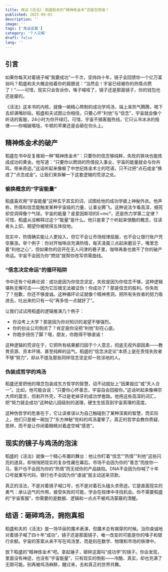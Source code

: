 ```yaml
---
title: 再谈《活法》：稻盛和夫的“精神炼金术”还能忽悠谁？
published: 2025-09-03
description: ''
image: ''
tags: ['鬼话连篇']
category: '个人见解'
draft: false 
lang: ''
---
```

## 引言

如果你每天对着镜子喊“我要成功”一千次，坚持四十年，镜子会回馈你一个亿万富翁吗？稻盛和夫大概会拍着你的肩膀说：“当然会！宇宙已经被你的热情点燃了！”——可惜，现实只会告诉你，嗓子喊哑了，镜子还是那面镜子，你的钱包也还是瘪的。

《活法》这本书的内核，就像一碗精心熬制的成功学鸡汤，端上来热气腾腾，喝下去却满嘴砂砾。稻盛和夫试图让你相信，只要心怀“利他”与“信念”，宇宙就会像个听话的客服，24小时为你开绿灯。可惜，宇宙不搞客服热线，它只认冷冰冰的规律——你喊破喉咙，牛顿的苹果还是会砸在你头上。

## 精神炼金术的破产

稻盛在书中反复推销一种“精神炼金术”：只要你的信念够纯粹，失败的铁块也能炼成成功的黄金。他写道：“只要你以燃烧的热情投入事业，宇宙的能量就会与你共鸣，带来奇迹。”这话听起来像极了中世纪炼金术士的呓语，只不过把“点石成金”换成了“点念成金”。让我们来拆解一下这套逻辑的荒谬之处。

### 偷换概念的“宇宙能量”

稻盛喜欢用“宇宙能量”这种玄乎其玄的词，试图给他的成功学披上神秘外衣。他声称，热情和信念能触发某种宇宙级的力量，让事业腾飞。这种说法乍看高深，细究却空洞得像个气球。宇宙的能量？是爱因斯坦的E=mc²，还是热力学第二定律？可惜，稻盛从没解释过这个“能量”是什么。他只是拿了个听起来很酷的概念，往读者头上扣，期望你被唬得五体投地。

现实中，热情确实能让人更投入，但它不会让市场规律屈服，也不会让银行账户凭空暴涨。举个例子：你对开咖啡店充满热情，每天凌晨三点起床磨豆子，嘴里念着“利他之心”，但如果你的店开在无人问津的巷子里，咖啡再香也救不了你的破产命运。宇宙不会因为你“燃烧”就帮你改写供需曲线。

### “信念决定命运”的循环陷阱

书中还有个经典论调：成功是因为你信念坚定，失败是因为你信念不够。这种逻辑堪称无懈可击——因为它压根无法被证伪！你成功了？那是信念的胜利。你失败了？抱歉，你还不够虔诚。这种循环论证就像个精神黑洞，把所有失败者的努力吸进去，吐出来的只有一句“再多信一点就好了”。

让我们试试用稻盛的逻辑推演几个例子：

- 你没考上大学？那是因为你对知识的渴望不够强烈。
- 你的创业公司倒闭了？肯定是你没把“利他”刻在心底。
- 你跑步扭伤了脚？哦，朋友，你跑得不够虔诚！

这种逻辑的荒谬在于，它把所有结果都归因于个人意志，彻底无视外部因素——教育资源、资本环境、甚至纯粹的运气。稻盛的“信念决定论”本质上是在责怪失败者不够“努力”，却从不提及那些同样信念坚定却一败涂地的人。

### 伪装成哲学的鸡汤

稻盛还爱把他的理念包装成东方哲学的智慧，动不动就扯上“因果报应”或“天人合一”。比如，他可能会说：“只要你心怀善念，宇宙自会回报你。”这话听起来像禅宗大师的箴言，但剥开外壳，不过是老掉牙的成功学套路。他用这些高深的词汇，把“努力就会成功”这种幼儿园级别的道理，硬生生拔高到宇宙真理的高度。

这种伪哲学的危害在于，它让读者误以为自己触碰到了某种深奥的智慧，而实际上，他们只是被一碗加了“东方神秘”佐料的鸡汤灌晕了。真正的哲学会教你质疑、思辨，而不是让你闭着眼睛对着虚空喊“感恩”。

## 现实的镜子与鸡汤的泡沫

稻盛的《活法》就像一个精心布置的舞台：他让你盯着“信念”“热情”“利他”这些闪亮的道具，却悄悄把现实的复杂性藏在幕后。市场不会因为你的“善念”而放你一马，客户也不会因为你的“热情”而无视你的产品缺陷。DNA不会因为你喊了十年口号就重写代码，银行也不会因为你“虔诚”就主动送来贷款。

真正的活法，不是对着镜子喊口号，也不是对着石头磕头求奇迹。它是直面现实的勇气：承认运气的作用，接受失败的可能，学会在规律中寻找机会。你不需要稻盛的“宇宙客服”，你需要的是数据、逻辑和一点点不被鸡汤蒙蔽的清醒。

## 结语：砸碎鸡汤，拥抱真相

稻盛和夫的《活法》是一场华丽的魔术表演，但魔术总有揭穿的时候。当你虔诚地对着镜子喊了四十年“成功”，镜子还是那面镜子，唯一改变的可能是你的嗓子和银行余额。宇宙的答案从来不写在鸡汤里，而是刻在数学、物理和市场的铁律中。

放下稻盛的“精神炼金术”吧。拿起锤子，砸碎这面叫“成功学”的镜子。你会发现，里面没有神迹，也没有“宇宙能量”，只有现实的倒影——冷酷、真实，却也充满了无限可能。别再被鸡汤麻醉，醒过来，去和真正的世界共舞。
